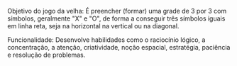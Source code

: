 Objetivo do jogo da velha: É preencher (formar) uma grade de 3 por 3 com símbolos, geralmente "X" e "O", de forma a conseguir três símbolos iguais em linha reta, seja na horizontal na vertical ou na diagonal.

Funcionalidade: Desenvolve habilidades como o raciocínio lógico, a concentração, a atenção, criatividade, noção espacial, estratégia, paciência e resolução de problemas.

